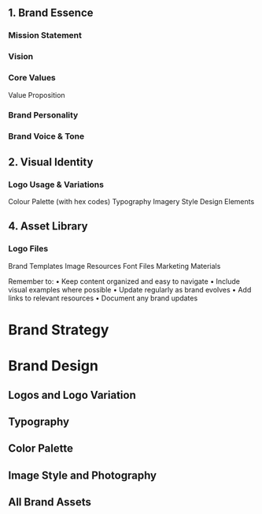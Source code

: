 <!-- Unsupported block type: table_of_contents -->





## 1. Brand Essence

### Mission Statement

<!-- Unsupported block type: synced_block -->

### Vision

<!-- Unsupported block type: synced_block -->



### Core Values

<!-- Unsupported block type: child_database -->



Value Proposition

<!-- Unsupported block type: synced_block -->

### Brand Personality



### Brand Voice & Tone



<!-- Unsupported block type: child_database -->



## 2. Visual Identity

### Logo Usage & Variations
Colour Palette (with hex codes)
Typography
Imagery Style
Design Elements

<!-- Unsupported block type: child_database -->

## 4. Asset Library

### Logo Files
Brand Templates
Image Resources
Font Files
Marketing Materials

Remember to:
• Keep content organized and easy to navigate
• Include visual examples where possible
• Update regularly as brand evolves
• Add links to relevant resources
• Document any brand updates



<!-- Unsupported block type: code -->













<!-- Unsupported block type: child_page -->

<!-- Unsupported block type: child_page -->

<!-- Unsupported block type: child_page -->

<!-- Unsupported block type: child_database -->



<!-- Unsupported block type: child_database -->



# Brand Strategy

<!-- Unsupported block type: divider -->

<!-- Unsupported block type: toggle -->

<!-- Unsupported block type: divider -->

<!-- Unsupported block type: toggle -->

<!-- Unsupported block type: divider -->

<!-- Unsupported block type: toggle -->

<!-- Unsupported block type: divider -->

<!-- Unsupported block type: toggle -->

<!-- Unsupported block type: divider -->

<!-- Unsupported block type: toggle -->

<!-- Unsupported block type: divider -->

<!-- Unsupported block type: toggle -->

<!-- Unsupported block type: divider -->

<!-- Unsupported block type: toggle -->

<!-- Unsupported block type: divider -->

<!-- Unsupported block type: toggle -->

<!-- Unsupported block type: divider -->



# Brand Design

## Logos and Logo Variation

<!-- Unsupported block type: divider -->

<!-- Unsupported block type: toggle -->

<!-- Unsupported block type: divider -->

<!-- Unsupported block type: toggle -->

<!-- Unsupported block type: divider -->



<!-- Unsupported block type: column_list -->



## Typography

<!-- Unsupported block type: divider -->

<!-- Unsupported block type: toggle -->

<!-- Unsupported block type: divider -->

<!-- Unsupported block type: column_list -->



## Color Palette

<!-- Unsupported block type: divider -->

<!-- Unsupported block type: toggle -->

<!-- Unsupported block type: divider -->

<!-- Unsupported block type: callout -->

## Image Style and Photography

<!-- Unsupported block type: divider -->

<!-- Unsupported block type: toggle -->

<!-- Unsupported block type: divider -->

<!-- Unsupported block type: callout -->

## All Brand Assets

<!-- Unsupported block type: divider -->

<!-- Unsupported block type: callout -->

<!-- Unsupported block type: callout -->

<!-- Unsupported block type: callout -->





<!-- Unsupported block type: divider -->

<!-- Unsupported block type: toggle -->